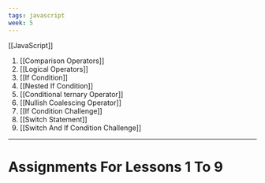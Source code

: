 ```yaml
---
tags: javascript
week: 5 
---
```

[[JavaScript]]

1. [[Comparison Operators]]
2. [[Logical Operators]]
3. [[If Condition]]
4. [[Nested If Condition]]
5. [[Conditional ternary Operator]]
6. [[Nullish Coalescing Operator]]
7. [[If Condition Challenge]]
8. [[Switch Statement]]
9. [[Switch And If Condition Challenge]]

---
# Assignments For Lessons 1 To 9
